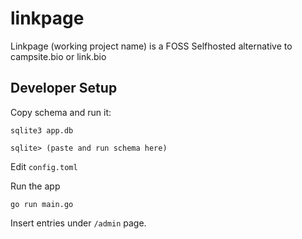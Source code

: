 # linkpage

Linkpage (working project name) is a FOSS Selfhosted alternative to
campsite.bio or link.bio

## Developer Setup

Copy schema and run it:

```
sqlite3 app.db

sqlite> (paste and run schema here)
```

Edit `config.toml`

Run the app

`go run main.go`

Insert entries under `/admin` page.
